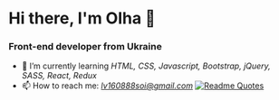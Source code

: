# Hi there, I'm Olha 👋
### Front-end developer from Ukraine

- 🌱 I’m currently learning *HTML, CSS, Javascript, Bootstrap, jQuery, SASS, React, Redux*
- 📫 How to reach me: *lv160888soi@gmail.com*
[![Readme Quotes](https://quotes-github-readme.vercel.app/api?type=horizontal&theme=dark)](https://github.com/piyushsuthar/github-readme-quotes)
